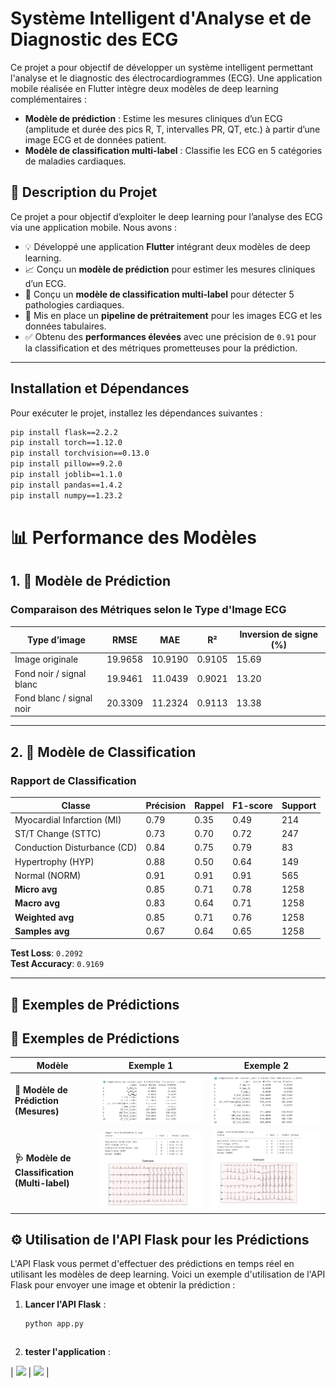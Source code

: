 # Système Intelligent d'Analyse et de Diagnostic des ECG

Ce projet a pour objectif de développer un système intelligent permettant l'analyse et le diagnostic des électrocardiogrammes (ECG). Une application mobile réalisée en Flutter intègre deux modèles de deep learning complémentaires :

- **Modèle de prédiction** : Estime les mesures cliniques d’un ECG (amplitude et durée des pics R, T, intervalles PR, QT, etc.) à partir d’une image ECG et de données patient.
- **Modèle de classification multi-label** : Classifie les ECG en 5 catégories de maladies cardiaques.

## 📱 Description du Projet

Ce projet a pour objectif d’exploiter le deep learning pour l’analyse des ECG via une application mobile. Nous avons :

- 💡 Développé une application **Flutter** intégrant deux modèles de deep learning.
- 📈 Conçu un **modèle de prédiction** pour estimer les mesures cliniques d’un ECG.
- 🏥 Conçu un **modèle de classification multi-label** pour détecter 5 pathologies cardiaques.
- 🧼 Mis en place un **pipeline de prétraitement** pour les images ECG et les données tabulaires.
- ✅ Obtenu des **performances élevées** avec une précision de `0.91` pour la classification et des métriques prometteuses pour la prédiction.

---


## Installation et Dépendances

Pour exécuter le projet, installez les dépendances suivantes :

```bash
pip install flask==2.2.2
pip install torch==1.12.0
pip install torchvision==0.13.0
pip install pillow==9.2.0
pip install joblib==1.1.0
pip install pandas==1.4.2
pip install numpy==1.23.2 
```
# 📊 Performance des Modèles

## 1. 🔢 Modèle de Prédiction

### Comparaison des Métriques selon le Type d'Image ECG

| Type d’image                  | RMSE    | MAE     | R²     | Inversion de signe (%) |
|------------------------------|---------|---------|--------|-------------------------|
| Image originale              | 19.9658 | 10.9190 | 0.9105 | 15.69                   |
| Fond noir / signal blanc     | 19.9461 | 11.0439 | 0.9021 | 13.20                   |
| Fond blanc / signal noir     | 20.3309 | 11.2324 | 0.9113 | 13.38                   |

---

## 2. 🧠 Modèle de Classification

### Rapport de Classification

| Classe                          | Précision | Rappel | F1-score | Support |
|--------------------------------|-----------|--------|----------|---------|
| Myocardial Infarction (MI)     | 0.79      | 0.35   | 0.49     | 214     |
| ST/T Change (STTC)             | 0.73      | 0.70   | 0.72     | 247     |
| Conduction Disturbance (CD)    | 0.84      | 0.75   | 0.79     | 83      |
| Hypertrophy (HYP)              | 0.88      | 0.50   | 0.64     | 149     |
| Normal (NORM)                  | 0.91      | 0.91   | 0.91     | 565     |
| **Micro avg**                  | 0.85      | 0.71   | 0.78     | 1258    |
| **Macro avg**                  | 0.83      | 0.64   | 0.71     | 1258    |
| **Weighted avg**               | 0.85      | 0.71   | 0.76     | 1258    |
| **Samples avg**                | 0.67      | 0.64   | 0.65     | 1258    |

**Test Loss**: `0.2092`  
**Test Accuracy**: `0.9169`

---


## 🧪 Exemples de Prédictions
## 🧪 Exemples de Prédictions

| Modèle                        | Exemple 1                            | Exemple 2                            |
|------------------------------|--------------------------------------|--------------------------------------|
| **📏 Modèle de Prédiction (Mesures)**     | ![Mesure1](pred-1.png)    | ![Mesure2](pred-2.png)    |
| **🩺 Modèle de Classification (Multi-label)**  | ![Classif1](exemple-classif-1.png)  | ![Classif2](exemple-classif-4.png)  |

## ⚙️ Utilisation de l'API Flask pour les Prédictions

L'API Flask vous permet d'effectuer des prédictions en temps réel en utilisant les modèles de deep learning. Voici un exemple d'utilisation de l'API Flask pour envoyer une image et obtenir la prédiction :

1. **Lancer l'API Flask** :
   ```bash
   python app.py
```
```

2. **tester l'application** :


| <img src="https://drive.google.com/uc?id=18SOjwZYRlt1Vmet3zX2Q5F4ubqKgbrLN" width="200"> | <img src="https://drive.google.com/uc?id=1R-DZjALsB7JF-IeGV-AmzyZ-ViOFoMgF" width="200"> |



